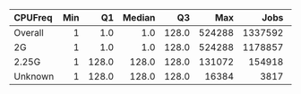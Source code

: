 | CPUFreq   |   Min |    Q1 |   Median |    Q3 |    Max |    Jobs |     Nodeh |   PercentUse |   Users |   Projects |
|:----------|------:|------:|---------:|------:|-------:|--------:|----------:|-------------:|--------:|-----------:|
| Overall   |     1 |   1.0 |      1.0 | 128.0 | 524288 | 1337592 | 3748842.3 |        100.0 |     793 |        120 |
| 2G        |     1 |   1.0 |      1.0 | 128.0 | 524288 | 1178857 | 2839866.4 |         75.8 |     705 |        113 |
| 2.25G     |     1 | 128.0 |    128.0 | 128.0 | 131072 |  154918 |  853367.1 |         22.8 |     126 |         30 |
| Unknown   |     1 | 128.0 |    128.0 | 128.0 |  16384 |    3817 |   55608.9 |          1.5 |      14 |          9 |